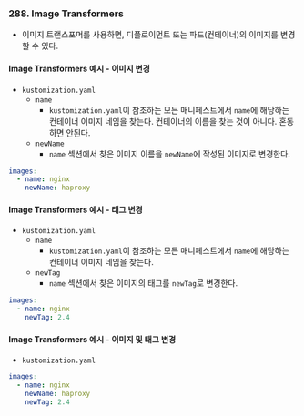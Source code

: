 ### 288. Image Transformers
- 이미지 트랜스포머를 사용하면, 디플로이먼트 또는 파드(컨테이너)의 이미지를 변경할 수 있다.

#### Image Transformers 예시 - 이미지 변경
- `kustomization.yaml`
	- `name`
		- `kustomization.yaml`이 참조하는 모든 매니페스트에서 `name`에 해당하는 컨테이너 이미지 네임을 찾는다. 컨테이너의 이름을 찾는 것이 아니다. 혼동하면 안된다.
	- `newName`
		- `name` 섹션에서 찾은 이미지 이름을 `newName`에 작성된 이미지로 변경한다.
```yaml
images:
  - name: nginx
    newName: haproxy
```

#### Image Transformers 예시 - 태그 변경
- `kustomization.yaml`
	- `name`
		- `kustomization.yaml`이 참조하는 모든 매니페스트에서 `name`에 해당하는 컨테이너 이미지 네임을 찾는다. 
	- `newTag`
		- `name` 섹션에서 찾은 이미지의 태그를 `newTag`로 변경한다.
```yaml
images:
  - name: nginx
    newTag: 2.4
```


#### Image Transformers 예시 - 이미지 및 태그 변경
- `kustomization.yaml`
```yaml
images:
  - name: nginx
    newName: haproxy
    newTag: 2.4
```